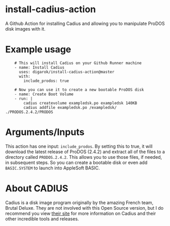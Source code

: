 # install-cadius-action
A Github Action for installing Cadius and allowing you to manipulate ProDOS disk images with it.


# Example usage
```
    # This will install Cadius on your Github Runner machine
    - name: Install Cadius
      uses: digarok/install-cadius-action@master
      with:
        include_prodos: true
    
    # Now you can use it to create a new bootable ProDOS disk
    - name: Create Boot Volume
    - run: |
        cadius createvolume exampledsk.po exampledsk 140KB
        cadius addfile exampledsk.po /exampledsk/ ./PRODOS.2.4.2/PRODOS
```

# Arguments/Inputs

This action has one input: `include_prodos`.  By setting this to true, it will download the latest release of ProDOS (2.4.2) and extract all of the files to a directory called `PRODOS.2.4.2`.   This allows you to use those files, if needed, in subsequent steps.  So you can create a bootable disk or even add `BASIC.SYSTEM` to launch into AppleSoft BASIC.

# About CADIUS
Cadius is a disk image program originally by the amazing French team, Brutal Deluxe.  They are not involved with this Open Source version, but I do recommend you view [their site](http://brutaldeluxe.fr/products/crossdevtools/cadius/) for more information on Cadius and their other incredible tools and releases.
